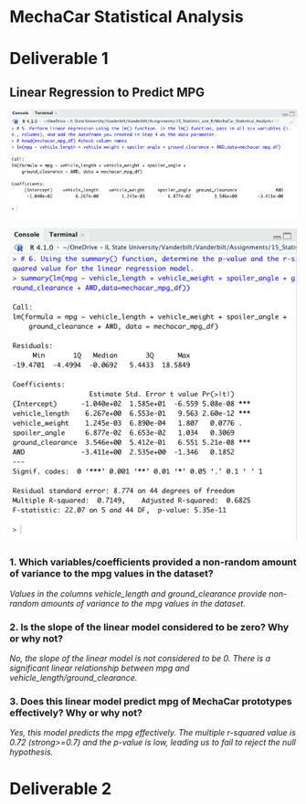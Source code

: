 # MechaCar Statistical Analysis

# **Deliverable 1**

## Linear Regression to Predict MPG

![del_1a_lin_reg.png](https://github.com/crkaide/MechaCar_Statistical_Analysis/blob/main/images/del_1a_lin_reg.png?raw=true)
  
![del_1b_lin_reg_sum.png](https://github.com/crkaide/MechaCar_Statistical_Analysis/blob/main/images/del_1b_lin_reg_sum.png?raw=true)

### 1. Which variables/coefficients provided a non-random amount of variance to the mpg values in the dataset?
_Values in the columns vehicle_length and ground_clearance provide non-random amounts of variance to the mpg values in the dataset._

### 2. Is the slope of the linear model considered to be zero? Why or why not?
_No, the slope of the linear model is not considered to be 0.  There is a significant linear relationship between mpg and vehicle_length/ground_clearance._

### 3. Does this linear model predict mpg of MechaCar prototypes effectively? Why or why not?
_Yes, this model predicts the mpg effectively.  The multiple r-squared value is 0.72 (strong>=0.7) and the p-value is low, leading us to fail to reject the null hypothesis._


# **Deliverable 2**





